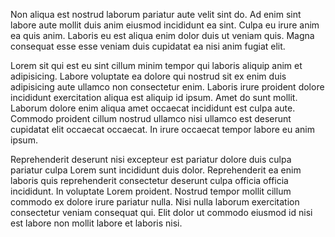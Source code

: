 Non aliqua est nostrud laborum pariatur aute velit sint do. Ad enim sint labore aute mollit duis anim eiusmod incididunt ea sint. Culpa eu irure anim ea quis anim. Laboris eu est aliqua enim dolor duis ut veniam quis. Magna consequat esse esse veniam duis cupidatat ea nisi anim fugiat elit.

Lorem sit qui est eu sint cillum minim tempor qui laboris aliquip anim et adipisicing. Labore voluptate ea dolore qui nostrud sit ex enim duis adipisicing aute ullamco non consectetur enim. Laboris irure proident dolore incididunt exercitation aliqua est aliquip id ipsum. Amet do sunt mollit. Laborum dolore enim aliqua amet occaecat incididunt est culpa aute. Commodo proident cillum nostrud ullamco nisi ullamco est deserunt cupidatat elit occaecat occaecat. In irure occaecat tempor labore eu anim ipsum.

Reprehenderit deserunt nisi excepteur est pariatur dolore duis culpa pariatur culpa Lorem sunt incididunt duis dolor. Reprehenderit ea enim laboris quis reprehenderit consectetur deserunt culpa officia officia incididunt. In voluptate Lorem proident. Nostrud tempor mollit cillum commodo ex dolore irure pariatur nulla. Nisi nulla laborum exercitation consectetur veniam consequat qui. Elit dolor ut commodo eiusmod id nisi est labore non mollit labore et laboris nisi.